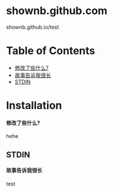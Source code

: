 # shownb.github.com
shownb.github.io/test

Table of Contents
=================

  * [修改了些什么?](#whatchange)
  * [故事告诉我很长](#longstory)
  * [STDIN](#stdin)

Installation
============

#### 修改了些什么?
hehe


STDIN
-----













#### 故事告诉我很长
test
